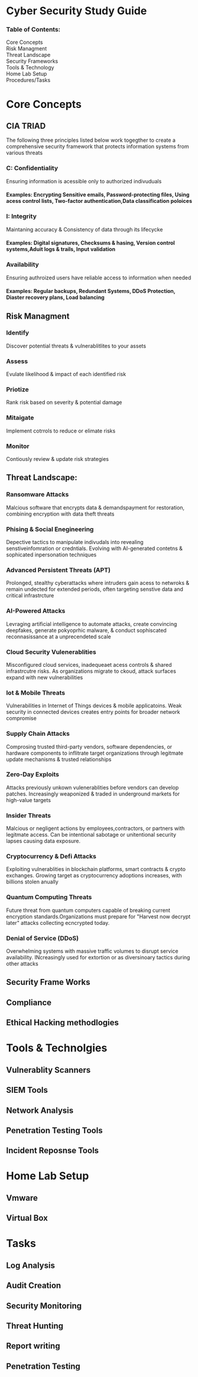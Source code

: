 <h1> Cyber Security Study Guide </h1>
  <p>
   <h3>Table of Contents:</h3>
    Core Concepts<br>
    Risk Managment<br>
    Threat Landscape<br>
    Security Frameworks<br>
    Tools & Technology<br>
    Home Lab Setup<br>
    Procedures/Tasks
  </p>
  <H1> Core Concepts </H1>
  <h2>CIA TRIAD</h2>
  <p> The following three principles listed below work togegther to create a comprehensive security framework that protects information systems from various threats</p>
  <h3> C: Confidentiality </h3> 
  <p> Ensuring information is acessible only to authorized indivuduals</p>
  <h4>Examples: Encrypting Sensitive emails, Password-protecting files, Using acess control lists, Two-factor authentication,Data classification poloices
  <h3>I: Integrity</h3>
  <p>Maintaning accuracy & Consistency of data through its lifecycke</p>
  <h4>Examples: Digital signatures, Checksums & hasing, Version control systems,Aduit logs & trails, Input validation</h4>
  <h3>Availability</h3>
  <p>Ensuring authroized users have reliable access to information when needed </p>
  <h4>Examples: Regular backups, Redundant Systems, DDoS Protection, Diaster recovery plans, Load balancing</h4>
  </h3>  
  <h2>Risk Managment</h2>
  <h3>Identify</h3>
  <p>Discover potential threats & vulnerablitlites to your assets</p>
  <h3>Assess</h3>
  <p> Evulate likelihood & impact of each identified risk</p>
  <h3>Priotize</h3>
  <p>Rank risk based on severity & potential damage</p>
  <h3> Mitaigate </h3>
  <p>Implement cotrrols to reduce or elimate risks</p>
  <h3>Monitor</h3>
  <p>Contiously review & update risk strategies</p>
  <h2>Threat Landscape:</h2>
    <h3>Ransomware Attacks</h3>
      <p>Malcious software that encrypts data & demandspayment for restoration, combining                 encryption with data theft threats</p>
    <h3>Phising & Social Enegineering </h3>
        <p>Depective tactics to manipulate indivudals into revealing senstiveinfomration or credntials. Evolving with AI-generated contetns & sophicated inpersonation techniques </p>
    <h3>Advanced Persistent Threats (APT)</h3>
   <p>Prolonged, stealthy cyberattacks where intruders gain acess to netwroks & remain undected for extended periods, often targeting senstive data and critical infrastrcture</p>
    <h3>AI-Powered Attacks</h3>
  <P> Levraging artificial intelligence to automate attacks, create convincing deepfakes, generate pokyoprhic malware, & conduct sophiscated reconnasissance at a unprecendeted scale</P>
    <h3>Cloud Security Vulenerablities</h3>
  <p>Misconfigured cloud services, inadequeaet acess controls & shared infrastrcutre risks. As organizations migrate to ckoud, attack surfaces expand with new vulnerabilities</p>
    <h3> Iot & Mobile Threats</h3>
  <P>Vulnerabilities in Internet of Things devices & mobile applicatoins. Weak security in connected devices creates entry points for broader network compromise</P>
    <h3>Supply Chain Attacks </h3>
      <p> Comprosing trusted third-party vendors, software dependencies, or hardware components to inflitrate target organizations through legitmate update mechanisms & trusted relationships</p>
    <h3> Zero-Day Exploits</h3> 
    Attacks previously unkown vulenerablities before vendors can develop patches. Increasingly weaponized & traded in underground markets for high-value targets  
    <h3>Insider Threats</h3>  
      <p>Malcious or negligent actions by employees,contractors, or partners with legitmate access. Can be intentional sabotage or unitentional security lapses causing data exposure.</p>
    <h3> Cryptocurrency & Defi Attacks </h3>
      <p> Exploiting vulnerablities in blockchain platforms, smart contracts & crypto exchanges. Growing target as cryptocurrency adoptions increases, with billions stolen anually</p>
    <h3> Quantum Computing Threats </h3>
      <p> Future threat from quantum computers capable of breaking current encryption standards.Organizations must prepare for "Harvest now decrypt later" attacks collecting ecncrypted today.</p>
    <h3> Denial of Service (DDoS)</h3>
      <p> Overwhelming systems with massive traffic volumes to disrupt service availability. INcreasingly used for extortion or as diversinoary tactics during other attacks</p>
    <h2>Security Frame Works</h2>
  <h2> Compliance </h2>
  <h2> Ethical Hacking methodlogies </h2>
<H1>Tools & Technolgies</H1>
<h2>Vulnerablity Scanners</h2>
<h2>SIEM Tools</h2>
<h2>Network Analysis</h2>
<h2>Penetration Testing Tools</h2>
<h2>Incident Reposnse Tools</h2>
<h1>Home Lab Setup</h1> 
<h2>Vmware</h2>
<h2>Virtual Box</h2>

<h1>Tasks</h1>
<h2>Log Analysis</h2>
<h2>Audit Creation</h2>
<h2>Security Monitoring</h2>
<h2>Threat Hunting</h2> 
<h2> Report writing</h2>
<h2>Penetration Testing</h2>


